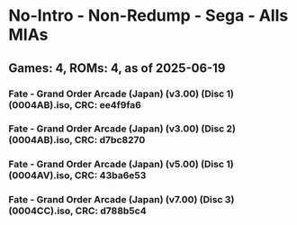 # No-Intro - Non-Redump - Sega - Alls MIAs
## Games: 4, ROMs: 4, as of 2025-06-19

### Fate - Grand Order Arcade (Japan) (v3.00) (Disc 1) (0004AB).iso, CRC: ee4f9fa6
### Fate - Grand Order Arcade (Japan) (v3.00) (Disc 2) (0004AB).iso, CRC: d7bc8270
### Fate - Grand Order Arcade (Japan) (v5.00) (Disc 1) (0004AV).iso, CRC: 43ba6e53
### Fate - Grand Order Arcade (Japan) (v7.00) (Disc 3) (0004CC).iso, CRC: d788b5c4
